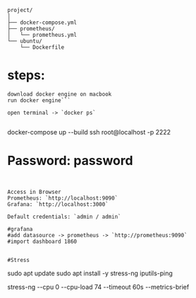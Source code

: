 
```
project/
│
├── docker-compose.yml
├── prometheus/
│   └── prometheus.yml
└── ubuntu/
    └── Dockerfile
```

# steps:
```
download docker engine on macbook
run docker engine```

open terminal -> `docker ps`


```
docker-compose up --build
ssh root@localhost -p 2222
# Password: password
```


Access in Browser
Prometheus: `http://localhost:9090`
Grafana: `http://localhost:3000`

Default credentials: `admin / admin`

#grafana 
#add datasource -> prometheus -> `http://prometheus:9090`
#import dashboard 1860


#Stress
```
sudo apt update
sudo apt install -y stress-ng iputils-ping

stress-ng --cpu 0 --cpu-load 74 --timeout 60s --metrics-brief
```

